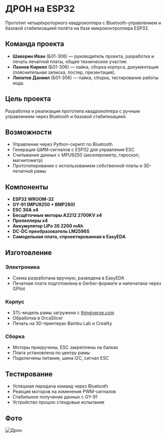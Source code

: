# ДРОН на ESP32

Прототип четырёхроторного квадрокоптера с Bluetooth-управлением и базовой стабилизацией полёта на базе микроконтроллера ESP32.

## Команда проекта

- **Шаверин Иван** (Б01-306) — руководитель проекта, разработка и печать печатной платы, общее техническое участие.
- **Лахнов Кирилл** (Б01-306) — пайка, сборка корпуса, документация (пояснительная записка, постер, презентация).
- **Липатов Даниил** (Б01-306) — пайка, сборка, тестирование работы кода.

## Цель проекта

Разработка и реализация прототипа квадрокоптера с ручным управлением через Bluetooth и базовой стабилизацией.

## Возможности

- Управление через Python-скрипт по Bluetooth
- Генерация ШИМ-сигналов с ESP32 для управления ESC
- Считывание данных с MPU9250 (акселерометр, гироскоп, магнитометр)
- Прототипирование с использованием собственной платы и 3D-печатной рамы

## Компоненты

- **ESP32 WROOM-32**
- **GY-91 (MPU9250 + BMP280)**
- **ESC 30A x4**
- **Бесщёточные моторы A2212 2700KV x4**
- **Пропеллеры x4**
- **Аккумулятор LiPo 3S 2200 mAh**
- **DC-DC преобразователь LM2596S**
- **Самодельная плата, спроектированная в EasyEDA**

## Изготовление

### Электроника
- Схема разработана вручную, разведена в EasyEDA
- Печатная плата подготовлена в Gerber-формате и напечатана через GPilot

### Корпус
- STL-модель рамы загружена с [thingiverse.com](https://thingiverse.com)
- Обработка в OrcaSlicer
- Печать на 3D-принтерах Bambu Lab и Creality

### Сборка
- Моторы прикручены, ESC закреплены на балках
- Плата установлена по центру рамы
- Подключены питание, шина I2C, сигнал ESC

## Тестирование

- Успешная передача команд через Bluetooth
- Реакция моторов на изменение PWM-сигналов
- Стабильное получение данных с GY-91
- Устройство прошло стендовые испытания

## Фото

![Дрон](photo/DRON.png)